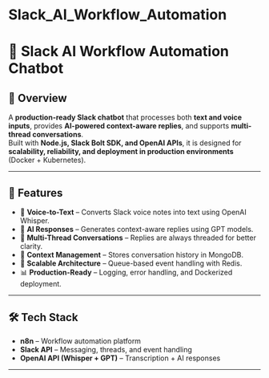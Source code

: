 # Slack_AI_Workflow_Automation
# 🤖 Slack AI Workflow Automation Chatbot

## 📌 Overview
A **production-ready Slack chatbot** that processes both **text and voice inputs**, provides **AI-powered context-aware replies**, and supports **multi-thread conversations**.  
Built with **Node.js, Slack Bolt SDK, and OpenAI APIs**, it is designed for **scalability, reliability, and deployment in production environments** (Docker + Kubernetes).  

---

## 🚀 Features
- 🎤 **Voice-to-Text** – Converts Slack voice notes into text using OpenAI Whisper.  
- 💬 **AI Responses** – Generates context-aware replies using GPT models.  
- 🧵 **Multi-Thread Conversations** – Replies are always threaded for better clarity.  
- 📂 **Context Management** – Stores conversation history in MongoDB.  
- 🔄 **Scalable Architecture** – Queue-based event handling with Redis.  
- 📊 **Production-Ready** – Logging, error handling, and Dockerized deployment.  

---
## 🛠️ Tech Stack
- **n8n** – Workflow automation platform  
- **Slack API** – Messaging, threads, and event handling  
- **OpenAI API (Whisper + GPT)** – Transcription + AI responses  


---
